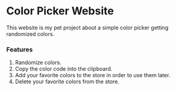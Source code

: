 # Color Picker Website
This website is my pet project about a simple color picker getting randomized colors.
### Features
1. Randomize colors.
2. Copy the color code into the clipboard.
3. Add your favorite colors to the store in order to use them later.
4. Delete your favorite colors from the store.
